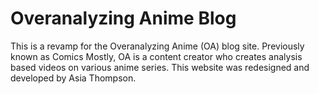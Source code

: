 # Overanalyzing Anime Blog

This is a revamp for the Overanalyzing Anime (OA) blog site.
Previously known as Comics Mostly, OA is a content creator who creates analysis based videos on various anime series. 
This website was redesigned and developed by Asia Thompson. 
